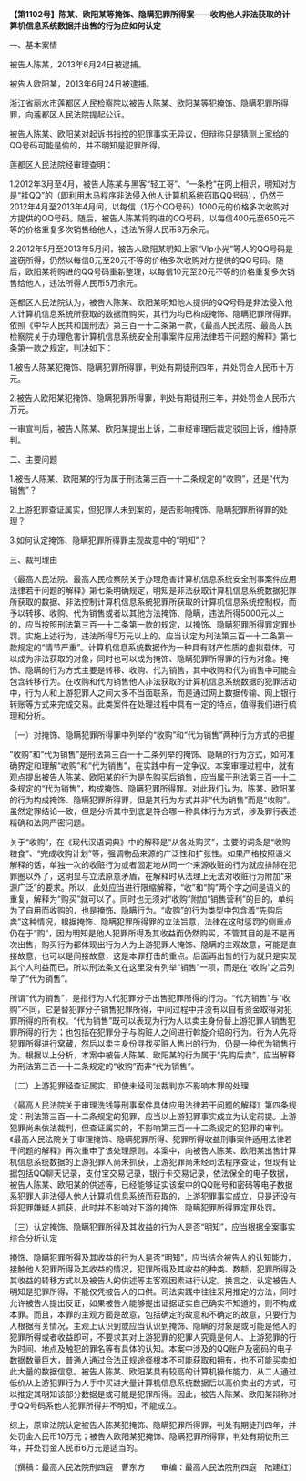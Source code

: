 **【第1102号】陈某、欧阳某等掩饰、隐瞒犯罪所得案——收购他人非法获取的计算机信息系统数据并出售的行为应如何认定**

一、基本案情

被告人陈某，2013年6月24日被逮捕。

被告人欧阳某，2013年6月24日被逮捕。

浙江省丽水市莲都区人民检察院以被告人陈某、欧阳某等犯掩饰、隐瞒犯罪所得罪，向莲都区人民法院提起公诉。

被告人陈某、欧阳某对起诉书指控的犯罪事实无异议，但辩称只是猜测上家给的QQ号码可能是偷的，并不明知是犯罪所得。

莲都区人民法院经审理查明：

1.2012年3月至4月，被告人陈某与黑客“轻工哥”、“一条枪”在网上相识，明知对方是“挂QQ”的（即利用木马程序非法侵入他人计算机系统窃取QQ号码），仍然于2012年4月至2013年4月间，以每信（1万个QQ号码）1000元的价格多次收购对方提供的QQ号码。随后，被告人陈某将购进的QQ号码，以每信400元至650元不等的价格重复多次销售给他人，违法所得人民币8万余元。

2.2012年5月至2013年5月间，被告人欧阳某明知上家“VIp小光”等人的QQ号码是盗窃所得，仍然以每信8元至20元不等的价格多次收购对方提供的QQ号码。随后，欧阳某将购进的QQ号码重新整理，以每信10元至20元不等的价格重复多次销售给他人，违法所得人民币5万余元。

莲都区人民法院认为，被告人陈某、欧阳某明知他人提供的QQ号码是非法侵入他人计算机信息系统所获取的数据而购买，其行为均已构成掩饰、隐瞒犯罪所得罪。依照《中华人民共和国刑法》第三百一十二条第一款，《最高人民法院、最高人民检察院关于办理危害计算机信息系统安全刑事案件应用法律若干问题的解释》第七条第一款之规定，判决如下：

1.被告人陈某犯掩饰、隐瞒犯罪所得罪，判处有期徒刑四年，并处罚金人民币十万元。

2.被告人欧阳某犯掩饰、隐瞒犯罪所得罪，判处有期徒刑三年，并处罚金人民币六万元。

一审宣判后，被告人陈某、欧阳某提出上诉，二审经审理后裁定驳回上诉，维持原判。

二、主要问题

1.被告人陈某、欧阳某的行为属于刑法第三百一十二条规定的“收购”，还是“代为销售”？

2.上游犯罪查证属实，但犯罪人未到案的，是否影响掩饰、隐瞒犯罪所得罪的处理？

3.如何认定掩饰、隐瞒犯罪所得罪主观故意中的“明知”？

三、裁判理由

《最高人民法院、最高人民检察院关于办理危害计算机信息系统安全刑事案件应用法律若干问题的解释》第七条明确规定，明知是非法获取计算机信息系统数据犯罪所获取的数据、非法控制计算机信息系统犯罪所获取的计算机信息系统控制权，而予以转移、收购、代为销售或者以其他方法掩饰、隐瞒，违法所得5000元以上的，应当按照刑法第三百一十二条第一款的规定，以掩饰、隐瞒犯罪所得罪定罪处罚。实施上述行为，违法所得5万元以上的，应当认定为刑法第三百一十二条第一款规定的“情节严重”。计算机信息系统数据作为一种具有财产性质的虚拟载体，可以成为非法获取的对象，同时也可以成为掩饰、隐瞒犯罪所得罪的行为对象。掩饰、隐瞒的行为方式主要是转移、收购、代为销售，其中收购和代为销售中可能会包含转移行为。在收购和代为销售他人非法获取的计算机信息系统数据的犯罪活动中，行为人和上游犯罪人之间大多不当面联系，而是通过网上数据传输、网上银行转账等方式来完成交易。此类案件在处理过程中具有一定的特点，值得我们进行梳理和分析。

（一）对掩饰、隐瞒犯罪所得罪中列举的“收购”和“代为销售”两种行为方式的把握

“收购”和“代为销售”是刑法第三百一十二条列举的掩饰、隐瞒的行为方式，如何准确界定和理解“收购”和“代为销售”，在实践中有一定争议。本案审理过程中，就有观点提出被告人陈某、欧阳某的行为是先购买后销售，应当属于刑法第三百一十二条规定的“代为销售”，构成掩饰、隐瞒犯罪所得罪。对此我们认为，陈某、欧阳某的行为构成掩饰、隐瞒犯罪所得罪，但是其行为方式并非“代为销售”而是“收购”。虽然定罪结论一致，但是分析其中到底是符合哪一种具体行为方式，涉及罪行表述精确和法网严密问题。

关于“收购”，在《现代汉语词典》中的解释是“从各处购买”，主要的词条是“收购粮食”、“完成收购计划”等，强调物品来源的广泛性和扩张性。如果严格按照语义解释的话，单独一次的收赃行为或者固定地从同一个来源收赃的行为就应排除在犯罪圈以外了，这明显与立法原意矛盾，在解释时从法理上无法对收赃行为附加“来源广泛”的要求。所以，此处应当进行限缩解释，“收”和“购”两个字之间是语义的重复，解释为“购买”就可以了。同时也无须对“收购”附加“销售营利”的目的，单纯为了自用而收购的，也是掩饰、隐瞒行为。“收购”的行为类型中包含着“先购后卖”这种情况，根据掩饰、隐瞒犯罪所得罪的立法旨意，法律在这时惩罚的侧重点仍在于“购”，因为明知是他人犯罪所得及其收益而仍然购买，不管其目的是不是再次出售，购买行为都体现出行为人为上游犯罪人掩饰、隐瞒的主观故意，可能是直接故意，也可以是间接故意，这是本罪打击的重点。后面再出售的行为就只是实现其个人利益而已，所以刑法条文在这里没有列举“销售”一项，而是在“收购”之后列举了“代为销售”。

所谓“代为销售”，是指行为人代犯罪分子出售犯罪所得的行为。“代为销售”与“收购”不同，它是替犯罪分子销售犯罪所得，中间过程中并没有以自有资金取得对犯罪所得的所有权。“代为销售”既可以表现为行为人以卖主身份替上游犯罪人销售犯罪所得的行为；也包括在犯罪分子与购赃人之间进行斡旋介绍的行为。行为人先将犯罪所得进行窝藏，然后以卖主身份寻找买赃人售出的行为，仍是一种代为销售行为。根据以上分析，本案中被告人陈某、欧阳某的行为属于“先购后卖”，应当解释为刑法第三百一十二条规定的“收购”而非“代为销售”。

（二）上游犯罪经查证属实，即使未经司法裁判亦不影响本罪的处理

《最高人民法院关于审理洗钱等刑事案件具体应用法律若干问题的解释》第四条规定：刑法第三百一十二条规定的犯罪，应当以上游犯罪事实成立为认定前提。上游犯罪尚未依法裁判，但查证属实的，不影响第三百一十二条规定的犯罪的审判。《最高人民法院关于审理掩饰、隐瞒犯罪所得、犯罪所得收益刑事案件适用法律若干问题的解释》再次重申了该处理原则。本案中，向被告人陈某、欧阳某出售计算机信息系统数据的上游犯罪人尚未抓获，上游犯罪尚未经司法程序查证，但现有证据包括QQ聊天记录，支付宝交易记录，银行卡交易记录，依法保全的电子数据，被告人陈某、欧阳某的供述等，已经能够证实该案中的QQ账号和密码等电子数据系犯罪人非法侵人他人计算机信息系统而获取的，上游犯罪事实成立，只是还没有将犯罪嫌疑人抓获，此时并不影响对下游的掩饰、隐瞒犯罪所得罪定罪处罚。

（三）认定掩饰、隐瞒犯罪所得及其收益的行为人是否“明知”，应当根据全案事实综合分析认定

掩饰、隐瞒犯罪所得及其收益的行为人是否“明知”，应当结合被告人的认知能力，接触他人犯罪所得及其收益的情况，犯罪所得及其收益的种类、数额，犯罪所得及其收益的转移方式以及被告人的供述等主客观因素进行认定。换言之，认定被告人明知是犯罪所得，不能仅凭被告人的口供。司法实践中往往采用推定的方法，同时允许被告人提出反证，如果被告人能够提出证据证实自己确实不知道的，则不构成本罪。而且，本罪的主观方面是故意，包括确定的故意和不确定的故意，只要行为人根据有关情况，主观上认识到或应当认识到掩饰、隐瞒的对象是或可能是他人的犯罪所得或者收益即可，不要求其对上游犯罪的犯罪人究竟是何人、上游犯罪的行为时间、地点及触犯的罪名等有具体的认知。本案中涉及的QQ账户及密码的电子数据数量巨大，普通人通过合法正规途径根本不可能获取和拥有，也不可能买卖如此大量的数据信息。被告人陈某、欧阳某具有较高的计算机操作能力，从二人通过低价从上游犯罪行为人手中买进大量计算机信息系统数据后以高价卖出的方式，可以推定其明知该部分数据是或可能是犯罪所得。因此，被告人陈某、欧阳某辩称对于QQ号码系他人犯罪所得并不明知，不能成立。

综上，原审法院认定被告人陈某犯掩饰、隐瞒犯罪所得罪，判处有期徒刑四年，并处罚金人民币10万元；被告人欧阳某犯掩饰、隐瞒犯罪所得罪，判处有期徒刑三年，并处罚金人民币6万元是适当的。

（撰稿：最高人民法院刑四庭　曹东方　　审编：最高人民法院刑四庭　陆建红）